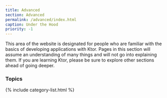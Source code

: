 ```yaml
---
title: Advanced
section: Advanced
permalink: /advanced/index.html
caption: Under the Hood
priority: -1
---
```


This area of the website is designated for people who are familiar with the basics of developing applications with Ktor.
Pages in this section will assume an understanding of many things and will not go into explaining them. If you are learning Ktor,
please be sure to explore other sections ahead of going deeper.  

### Topics

{% include category-list.html %}


